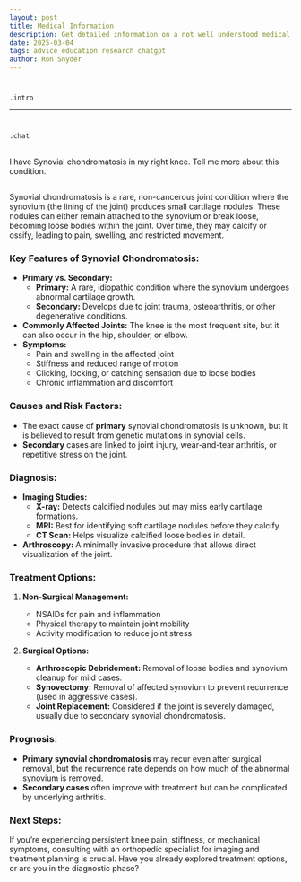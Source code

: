 ```yaml
---
layout: post
title: Medical Information
description: Get detailed information on a not well understood medical condition.  
date: 2025-03-04
tags: advice education research chatgpt
author: Ron Snyder
---
```


#
`.intro`

---

#
`.chat`

##

I have Synovial chondromatosis in my right knee. Tell me more about this condition.

##

Synovial chondromatosis is a rare, non-cancerous joint condition where the synovium (the lining of the joint) produces small cartilage nodules. These nodules can either remain attached to the synovium or break loose, becoming loose bodies within the joint. Over time, they may calcify or ossify, leading to pain, swelling, and restricted movement.

### **Key Features of Synovial Chondromatosis:**
- **Primary vs. Secondary:**  
  - **Primary:** A rare, idiopathic condition where the synovium undergoes abnormal cartilage growth.
  - **Secondary:** Develops due to joint trauma, osteoarthritis, or other degenerative conditions.
- **Commonly Affected Joints:** The knee is the most frequent site, but it can also occur in the hip, shoulder, or elbow.
- **Symptoms:**  
  - Pain and swelling in the affected joint  
  - Stiffness and reduced range of motion  
  - Clicking, locking, or catching sensation due to loose bodies  
  - Chronic inflammation and discomfort  

### **Causes and Risk Factors:**
- The exact cause of **primary** synovial chondromatosis is unknown, but it is believed to result from genetic mutations in synovial cells.
- **Secondary** cases are linked to joint injury, wear-and-tear arthritis, or repetitive stress on the joint.

### **Diagnosis:**
- **Imaging Studies:**
  - **X-ray:** Detects calcified nodules but may miss early cartilage formations.
  - **MRI:** Best for identifying soft cartilage nodules before they calcify.
  - **CT Scan:** Helps visualize calcified loose bodies in detail.
- **Arthroscopy:** A minimally invasive procedure that allows direct visualization of the joint.

### **Treatment Options:**
1. **Non-Surgical Management:**  
   - NSAIDs for pain and inflammation  
   - Physical therapy to maintain joint mobility  
   - Activity modification to reduce joint stress  

2. **Surgical Options:**  
   - **Arthroscopic Debridement:** Removal of loose bodies and synovium cleanup for mild cases.  
   - **Synovectomy:** Removal of affected synovium to prevent recurrence (used in aggressive cases).  
   - **Joint Replacement:** Considered if the joint is severely damaged, usually due to secondary synovial chondromatosis.

### **Prognosis:**
- **Primary synovial chondromatosis** may recur even after surgical removal, but the recurrence rate depends on how much of the abnormal synovium is removed.
- **Secondary cases** often improve with treatment but can be complicated by underlying arthritis.

### **Next Steps:**
If you’re experiencing persistent knee pain, stiffness, or mechanical symptoms, consulting with an orthopedic specialist for imaging and treatment planning is crucial. Have you already explored treatment options, or are you in the diagnostic phase?